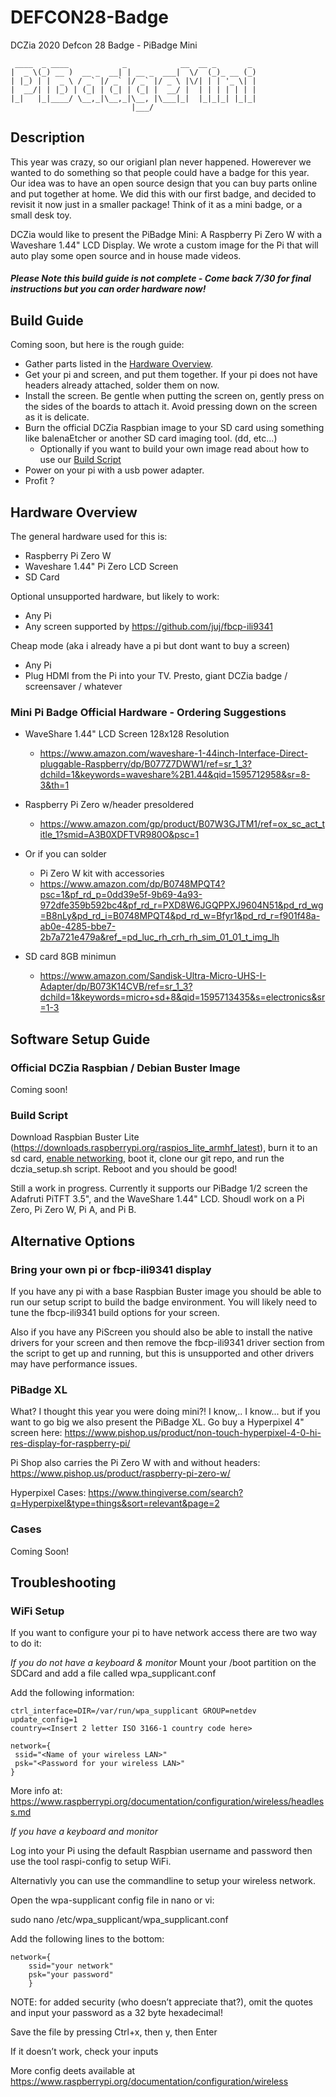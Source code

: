 # DEFCON28-Badge
DCZia 2020 Defcon 28 Badge - PiBadge Mini

```
 ____  _ ____            _            __  __ _       _ 
|  _ \(_) __ )  __ _  __| | __ _  ___|  \/  (_)_ __ (_)
| |_) | |  _ \ / _` |/ _` |/ _` |/ _ \ |\/| | | '_ \| |
|  __/| | |_) | (_| | (_| | (_| |  __/ |  | | | | | | |
|_|   |_|____/ \__,_|\__,_|\__, |\___|_|  |_|_|_| |_|_|
                           |___/                       
```

## Description
This year was crazy, so our origianl plan never happened. Howerever we wanted to do something so that people could have a badge for this year. Our idea was to have an open source design that you can buy parts online and put together at home. We did this with our first badge, and decided to revisit it now just in a smaller package! Think of it as a mini badge, or a small desk toy.

DCZia would like to present the PiBadge Mini: A Raspberry Pi Zero W with a Waveshare 1.44" LCD Display. We wrote a custom image for the Pi that will auto play some open source and in house made videos. 

#### *Please Note this build guide is not complete - Come back 7/30 for final instructions but you can order hardware now!*

## Build Guide

Coming soon, but here is the rough guide:

* Gather parts listed in the [Hardware Overview](#hardware-overview).
* Get your pi and screen, and put them together. If your pi does not have headers already attached, solder them on now. 
* Install the screen. Be gentle when putting the screen on, gently press on the sides of the boards to attach it. Avoid pressing down on the screen as it is delicate.
* Burn the official DCZia Raspbian image to your SD card using something like balenaEtcher or another SD card imaging tool. (dd, etc...)
   * Optionally if you want to build your own image read about how to use our [Build Script](#build-script)
* Power on your pi with a usb power adapter.
* Profit ?

## Hardware Overview

The general hardware used for this is:
- Raspberry Pi Zero W
- Waveshare 1.44" Pi Zero LCD Screen
- SD Card

Optional unsupported hardware, but likely to work:
- Any Pi
- Any screen supported by https://github.com/juj/fbcp-ili9341 

Cheap mode (aka i already have a pi but dont want to buy a screen)
- Any Pi
- Plug HDMI from the Pi into your TV. Presto, giant DCZia badge / screensaver / whatever

### Mini Pi Badge Official Hardware - Ordering Suggestions

* WaveShare 1.44" LCD Screen 128x128 Resolution
  * https://www.amazon.com/waveshare-1-44inch-Interface-Direct-pluggable-Raspberry/dp/B077Z7DWW1/ref=sr_1_3?dchild=1&keywords=waveshare%2B1.44&qid=1595712958&sr=8-3&th=1

* Raspberry Pi Zero w/header presoldered
  * https://www.amazon.com/gp/product/B07W3GJTM1/ref=ox_sc_act_title_1?smid=A3B0XDFTVR980O&psc=1

* Or if you can solder  
  * Pi Zero W kit with accessories
  * https://www.amazon.com/dp/B0748MPQT4?psc=1&pf_rd_p=0dd39e5f-9b69-4a93-972dfe359b592bc4&pf_rd_r=PXD8W6JGQPPXJ9604N51&pd_rd_wg=B8nLy&pd_rd_i=B0748MPQT4&pd_rd_w=Bfyr1&pd_rd_r=f901f48a-ab0e-4285-bbe7-2b7a721e479a&ref_=pd_luc_rh_crh_rh_sim_01_01_t_img_lh

* SD card 8GB minimun
  * https://www.amazon.com/Sandisk-Ultra-Micro-UHS-I-Adapter/dp/B073K14CVB/ref=sr_1_3?dchild=1&keywords=micro+sd+8&qid=1595713435&s=electronics&sr=1-3
  
## Software Setup Guide

### Official DCZia Raspbian / Debian Buster Image
  Coming soon!
  
### Build Script

Download Raspbian Buster Lite (https://downloads.raspberrypi.org/raspios_lite_armhf_latest), burn it to an sd card, [enable networking](#wifi-setup), boot it, clone our git repo, and run the dczia_setup.sh script. Reboot and you should be good!

Still a work in progress. Currently it supports our PiBadge 1/2 screen the Adafruti PiTFT 3.5", and the WaveShare 1.44" LCD. Shoudl work on a Pi Zero, Pi Zero W, Pi A, and Pi B.
  
## Alternative Options

### Bring your own pi or fbcp-ili9341 display
If you have any pi with a base Raspbian Buster image you should be able to run our setup script to build the badge environment. You will likely need to tune the fbcp-ili9341 build options for your screen. 

Also if you have any PiScreen you should also be able to install the native drivers for your screen and then remove the fbcp-ili9341 driver section from the script to get up and running, but this is unsupported and other drivers may have performance issues.

### PiBadge XL

What? I thought this year you were doing mini?! I know,.. I know... but if you want to go big we also present the PiBadge XL. Go buy a Hyperpixel 4" screen here:
https://www.pishop.us/product/non-touch-hyperpixel-4-0-hi-res-display-for-raspberry-pi/

Pi Shop also carries the Pi Zero W with and without headers: https://www.pishop.us/product/raspberry-pi-zero-w/

Hyperpixel Cases: https://www.thingiverse.com/search?q=Hyperpixel&type=things&sort=relevant&page=2

### Cases
Coming Soon!

## Troubleshooting

### WiFi Setup
If you want to configure your pi to have network access there are two way to do it:

*If you do not have a keyboard & monitor*
Mount your /boot partition on the SDCard and add a file called wpa_supplicant.conf

Add the following information:
```
ctrl_interface=DIR=/var/run/wpa_supplicant GROUP=netdev
update_config=1
country=<Insert 2 letter ISO 3166-1 country code here>

network={
 ssid="<Name of your wireless LAN>"
 psk="<Password for your wireless LAN>"
}
```
More info at: https://www.raspberrypi.org/documentation/configuration/wireless/headless.md

*If you have a keyboard and monitor*

Log into your Pi using the default Raspbian username and password then use the tool raspi-config to setup WiFi. 

Alternativly you can use the commandline to setup your wireless network.

Open the wpa-supplicant config file in nano or vi:

sudo nano /etc/wpa_supplicant/wpa_supplicant.conf

Add the following lines to the bottom:
```
network={
    ssid="your network"
    psk="your password"
    }
```
NOTE: for added security (who doesn’t appreciate that?), omit the quotes and input your password as a 32 byte hexadecimal!

Save the file by pressing Ctrl+x, then y, then Enter

If it doesn’t work, check your inputs

More config deets available at https://www.raspberrypi.org/documentation/configuration/wireless
